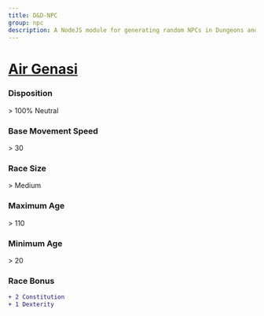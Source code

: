 ```yaml
---
title: D&D-NPC
group: npc
description: A NodeJS module for generating random NPCs in Dungeons and Dragons.
---
```


# **[Air Genasi](https://www.dndbeyond.com/races/genasi#AirGenasi)**
### **Disposition**
\> 100% Neutral
### **Base Movement Speed**
\> 30
### **Race Size**
\> Medium
### **Maximum Age**
\> 110
### **Minimum Age**
\> 20
### **Race Bonus**
```diff
+ 2 Constitution
+ 1 Dexterity
```
